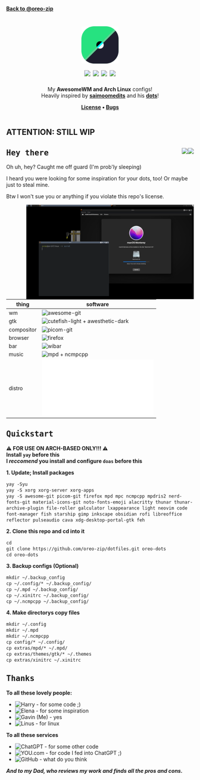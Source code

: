 [**Back to @oreo-zip**](https://github.com/oreo-zip)

<h1 align="center"><img src="logo-rice.svg" width=100><br><img src="https://img.shields.io/badge/LUA-blue?style=for-the-badge&logo=lua">    <img src="https://img.shields.io/badge/OPEN%20SOURCE-purple?style=for-the-badge&logo=git">    <img src="https://img.shields.io/github/stars/oreo-zip/dotfiles?color=yellow&label=STARS&logo=Github&style=for-the-badge">    <img src="https://img.shields.io/github/license/oreo-zip/dotfiles?label=LICENSE&logo=gnu&logoColor=white&style=for-the-badge"></h1>

<p align="center">
  My <b>AwesomeWM and Arch Linux</b> configs!
  <br>
  Heavily inspired by <b><a href="https://github.com/saimoomedits">saimoomedits</a></b> and his <b><a href="https://github.com/saimoomedits/dotfiles">dots</a></b>!
</p>
<div align="center">
  <b>
    <a href="https://github.com/oreo-zip/dotfiles/blob/awesome/LICENSE">License</a>
    •
    <a href="https://github.com/oreo-zip/dotfiles/issues">Bugs</a>
  </b>
</div>

<br>

## ATTENTION: STILL WIP

## <samp>Hey there</samp> <img src="https://img.shields.io/badge/AWESOME%20WM-gray?style=for-the-badge&logo=awesomewm" align="right"> <img src="https://img.shields.io/badge/ARCHLINUX-blue?style=for-the-badge&logo=archlinux" align="right">
Oh uh, hey? Caught me off guard (I'm prob'ly sleeping)

I heard you were looking for some inspiration for your dots, too! Or maybe just to steal mine.

Btw I won't sue you or anything if you violate this repo's license.

<img src="preview.png" width=450 align="right">

| thing      | software                                                                                  |
|------------|-------------------------------------------------------------------------------------------|
| wm         | ![awesome-git](https://awesomewm.org)                                                     |
| gtk        | ![cutefish-light + awesthetic-dark](https://github.com/saimoomedits/dotfiles/extras/themes) |
| compositor | ![picom-git](https://github.com/yshui/picom)                                              |
| browser    | ![firefox](https://firefox.com)                                                             |
| bar        | ![wibar](https://github.com/awesomeWM/awesome/blob/master/lib/awful/wibar.lua)            |
| music      | ![mpd + ncmpcpp](https://www.musicpd.org/)                                                |
| distro     | ![arch](archlinux.org)                                                                    |

## <samp>Quickstart</samp>
**⚠ FOR USE ON ARCH-BASED ONLY!!! ⚠**
<br>
**Install `yay` before this**
<br>
**I _reccomend_ you install and configure `doas` before this**

**1. Update; Install packages**
```
yay -Syu
yay -S xorg xorg-server xorg-apps
yay -S awesome-git picom-git firefox mpd mpc ncmpcpp mpdris2 nerd-fonts-git material-icons-git noto-fonts-emoji alacritty thunar thunar-archive-plugin file-roller galculator lxappearance light neovim code font-manager fish starship gimp inkscape obsidian rofi libreoffice reflector pulseaudio cava xdg-desktop-portal-gtk feh
```
**2. Clone this repo and cd into it**
```
cd
git clone https://github.com/oreo-zip/dotfiles.git oreo-dots
cd oreo-dots
```
**3. Backup configs (Optional)**
```
mkdir ~/.backup_config
cp ~/.config/* ~/.backup_config/
cp ~/.mpd ~/.backup_config/
cp ~/.xinitrc ~/.backup_config/
cp ~/.ncmpcpp ~/.backup_config/
```
**4. Make directorys copy files**
```
mkdir ~/.config
mkdir ~/.mpd
mkdir ~/.ncmpcpp
cp config/* ~/.config/
cp extras/mpd/* ~/.mpd/
cp extras/themes/gtk/* ~/.themes
cp extras/xinitrc ~/.xinitrc
```

## <samp>Thanks</samp>
**To all these lovely people:**
- ![Harry](https://github.com/saimoomedits) - for some code ;)
- ![Elena](https://github.com/elenapan) - for some inspiration
- ![Gavin (Me)](https://github.com/oreo-zip) - yes
- ![Linus](https://github.com/torvalds) - for linux

**To all these services**
- ![ChatGPT](https://chat.openai.com) - for some other code
- ![YOU.com](https://you.com) - for code I fed into ChatGPT ;)
- ![GitHub](https://github.com) - what do you think

***And to my Dad, who reviews my work and finds all the pros and cons.***

